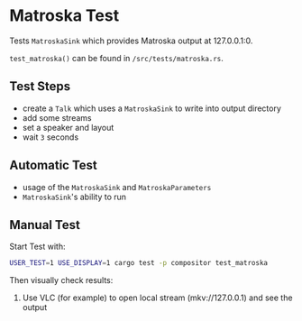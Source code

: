 <!--
SPDX-FileCopyrightText: OpenTalk GmbH <mail@opentalk.eu>

SPDX-License-Identifier: EUPL-1.2
-->

# Matroska Test

Tests `MatroskaSink` which provides Matroska output at 127.0.0.1:0.

`test_matroska()` can be found in `/src/tests/matroska.rs`.

## Test Steps

- create a `Talk` which uses a `MatroskaSink` to  write into output directory
- add some streams
- set a speaker and layout
- wait `3` seconds

## Automatic Test

- usage of the `MatroskaSink` and `MatroskaParameters`
- `MatroskaSink`'s ability to run

## Manual Test

Start Test with:

```sh
USER_TEST=1 USE_DISPLAY=1 cargo test -p compositor test_matroska
```

Then visually check results:

1. Use VLC (for example) to open local stream (mkv://127.0.0.1) and see the output
